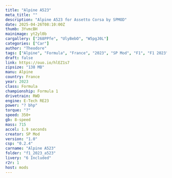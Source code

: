 ```yaml
---
title: "Alpine A523"
meta_title: ""
description: "Alpine A523 for Assetto Corsa by SPMOD"
date: 2025-04-26T08:10:00Z
thumb: 3YvmcBH
mainimage: yt2yl0b
cargallery: ["268PPfe", "UlyBebO", "W5pgJ0L"]
categories: ["Car"]
author: "Theodore"
tags: ["Alpine", "Formula", "France", "2023", "SP Mod", "F1", "F1 2023"]
draft: false
link: https://ouo.io/hlEZ1s7
zipsize: "138 MB"
manu: Alpine
country: France
year: 2023
class: Formula
championship: Formula 1
drivetrain: RWD
engine: E-Tech RE23
power: "? bhp"
torque: "?"
speed: 350+
gb: 8-speed
mass: 715
accel: 1.9 seconds
creator: SP Mod
version: "1.0"
csp: "0.2.4"
carname: "Alpine A523"
folder: "f1_2023_a523"
livery: "6 Included"
r2r: 1
host: mods
---
```

